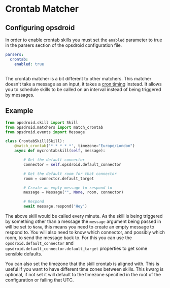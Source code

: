 # Crontab Matcher

## Configuring opsdroid

In order to enable crontab skills you must set the `enabled` parameter to true in the parsers section of the opsdroid configuration file.

```yaml
parsers:
  crontab:
    enabled: true
```

##

The crontab matcher is a bit different to other matchers. This matcher doesn't take a message as an input, it takes a [cron timing](https://en.wikipedia.org/wiki/Cron) instead. It allows you to schedule skills to be called on an interval instead of being triggered by messages.

## Example

```python
from opsdroid.skill import Skill
from opsdroid.matchers import match_crontab
from opsdroid.events import Message

class CrontabSkill(Skill):
    @match_crontab('* * * * *', timezone="Europe/London")
    async def mycrontabskill(self, message):

        # Get the default connector
        connector = self.opsdroid.default_connector

        # Get the default room for that connector
        room = connector.default_target

        # Create an empty message to respond to
        message = Message("", None, room, connector)

        # Respond
        await message.respond('Hey')
```

The above skill would be called every minute. As the skill is being triggered by something other than a message the `message` argument being passed in will be set to `None`, this means you need to create an empty message to respond to. You will also need to know which connector, and possibly which room, to send the message back to. For this you can use the `opsdroid.default_connector` and `opsdroid.default_connector.default_target` properties to get some sensible defaults.

You can also set the timezone that the skill crontab is aligned with. This is useful if you want to have different time zones between skills. This kwarg is optional, if not set it will default to the timezone specified in the root of the configuration or failing that UTC.
